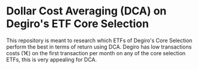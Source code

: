 # Dollar Cost Averaging (DCA) on Degiro's ETF Core Selection 

This repository is meant to research which ETFs of Degiro's Core Selection perform the best in terms of return using DCA.
Degiro has low transactions costs (1€) on the first transaction per month on any of the core selection ETFs, this is very appealing for DCA.